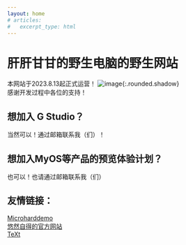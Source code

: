 ```yaml
---
layout: home
# articles:
#   excerpt_type: html
---
```

# 肝肝甘甘的野生电脑的野生网站 
本网站于2023.8.13起正式运营！
![image](/G工作室.jpg){:.rounded.shadow}  
感谢开发过程中各位的支持！
## 想加入 G Studio？
当然可以！通过邮箱联系我（们）！
## 想加入MyOS等产品的预览体验计划？
也可以！也请通过邮箱联系我（们）
## 友情链接：
[Microharddemo](Microharddemo.github.io)  
[悠然自得的官方网站](a-youranzide.github.io)  
[TeXt](kitian616.github.io)
